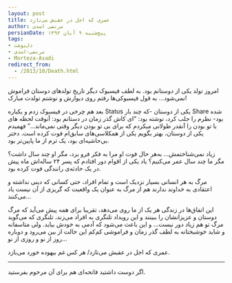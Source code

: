 ```yaml
---
layout: post
title: عمری که اجل در عقبش می‌تازد
author: مرتضی اسدی
persianDate: پنج‌شنبه ۹ آبان ۱۳۹۲
tags:
- دلنوشت
- مرتضی-اسدی
- Morteza-Asadi
redirect_from:
  - /2013/10/Death.html
---
```


امروز تولد یکی از دوستانم بود. به لطف فیسبوک دیگر تاریخ تولدهای دوستان فراموش نمی‌شود… به قول فیسبوکی‌ها رفتم روی دیوارش و نوشتم تولدت مبارک!  
  
بعد هم چرخی در فیسبوک زدم و یکباره Status یکی از دوستان -که چند بار Share شده بود- نظرم را جلب کرد، نوشته بود: “ای کاش گذر زمان در دستانم بود: آنوقت لحظه های با تو بودن را آنقدر طولانی میکردم که برای بی تو بودن دیگر وقتی نمی‌ماند…” فهمیدم یکی از دوستان، بهتر بگویم یکی از همکلاسی‌های سابق‌ام فوت کرده است. دختر بی‌حاشیه‌ای بود، یک ترم از ما پایین‌تر بود.  
  
زیاد نمی‌شناختمش… به‌هر حال فوت او مرا به فکر فرو برد، مگر او چند سال داشت؟ مگر ما چند سال عمر می‌کنیم؟ یاد یکی از اقوام دور افتادم که پسر ۲۴ ساله‌اش ماه پیش در یک حادثه‌ی رانندگی فوت کرده بود.  
  
مرگ به هر انسانی بسیار نزدیک است و تمام افراد، حتی کسانی که دینی نداشته و اعتقادی به خداوند ندارند هم از مرگ به عنوان یک واقعیت که گریزی از آن نیست یاد می‌کنند…  

این اتفاق‌ها در زندگی هر یک از ما روی می‌دهد، تقریبا برای همه پیش می‌آید که مرگ دوستان و عزیزانشان را ببینند و این رویداد تلنگری به افراد می‌زند، تلنگری که می‌گوید مرگ تو هم زیاد دور نیست… و این باعث می‌شود که آدمی به خودش بیاید. ولی متاسفانه و شاید خوشبختانه به لطف گذر زمان و فراموشی کم‌کم این حالت از بین می‌رود و دوباره روز از نو و روزی از نو…

عمری که اجل در عقبش می‌تازد/ هر کس غم بیهوده خورد می‌بازد.

* * *

اگر دوست داشتید فاتحه‌ای هم برای آن مرحوم بفرستید.
